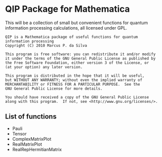 QIP Package for Mathematica
===========================

This will be a collection of small but convenient functions for quantum
information processing calculations, all licensed under GPL.

    QIP is a Mathematica package of useful functions for quantum information processing
    Copyright (C) 2010 Marcus P. da Silva

    This program is free software: you can redistribute it and/or modify
    it under the terms of the GNU General Public License as published by
    the Free Software Foundation, either version 3 of the License, or
    (at your option) any later version.

    This program is distributed in the hope that it will be useful,
    but WITHOUT ANY WARRANTY; without even the implied warranty of
    MERCHANTABILITY or FITNESS FOR A PARTICULAR PURPOSE.  See the
    GNU General Public License for more details.

    You should have received a copy of the GNU General Public License
    along with this program.  If not, see <http://www.gnu.org/licenses/>.

List of functions
-----------------

* Pauli
* Tensor
* ComplexMatrixPlot
* RealMatrixPlot
* RealRepHermitianMatrix

